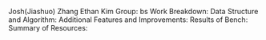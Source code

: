 Josh(Jiashuo) Zhang
Ethan Kim
Group: bs
Work Breakdown:
Data Structure and Algorithm:
Additional Features and Improvements:
Results of Bench:
Summary of Resources: